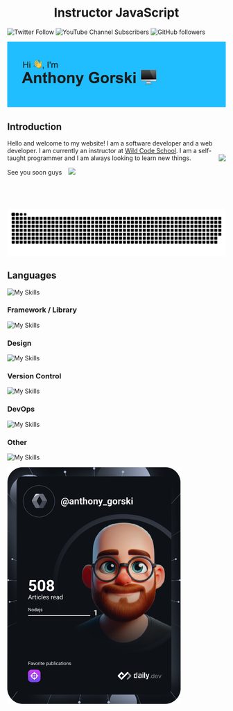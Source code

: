 <h1 align="center"> Instructor JavaScript</h1>

![Twitter Follow](https://img.shields.io/twitter/follow/Gorski_anthony?style=social)
![YouTube Channel Subscribers](https://img.shields.io/youtube/channel/subscribers/UCWVgHNcrKtH_mTf9aMPA_4g?style=social)
![GitHub followers](https://img.shields.io/github/followers/GorskiAnthony?style=social)

<img src="https://raw.githubusercontent.com/GorskiAnthony/GorskiAnthony/master/header.png" alt="banner">

## Introduction

Hello and welcome to my website! I am a software developer and a web developer. I am currently an instructor at [Wild Code School](https://www.wildcodeschool.com/fr-FR).
I am a self-taught programmer and I am always looking to learn new things.
<a href="https://agorski.fr/" target="_blank"><img src='https://avataaars.io/?avatarStyle=Transparent&topType=NoHair&accessoriesType=Prescription02&facialHairType=BeardLight&facialHairColor=Auburn&clotheType=Hoodie&clotheColor=Heather&eyeType=Wink&eyebrowType=UpDown&mouthType=Smile&skinColor=Light'
align="right" height="125"
/></a>

See you soon guys &ensp; <img src="https://media.giphy.com/media/hvRJCLFzcasrR4ia7z/giphy.gif" width="20px">

<img src="https://raw.githubusercontent.com/GorskiAnthony/GorskiAnthony/output/github-contribution-grid-snake.svg" alt="Snake animation" />

## Languages

![My Skills](https://skillicons.dev/icons?i=js,html,css,typescript,php,md,rust,bash,vite,mysql,mongodb&perline=7)

### Framework / Library

![My Skills](https://skillicons.dev/icons?i=nodejs,express,react,tailwindcss,bootstrap,symfony)

### Design

![My Skills](https://skillicons.dev/icons?i=figma,xd)


### Version Control

![My Skills](https://skillicons.dev/icons?i=git,github,gitlab)

### DevOps

![My Skills](https://skillicons.dev/icons?i=docker)

### Other

![My Skills](https://skillicons.dev/icons?i=webstorm,vscode,prisma,netlify,apple)


<a href="https://app.daily.dev/Anthony_gorski"><img src="https://github.com/GorskiAnthony/GorskiAnthony/blob/master/devcard.svg" width="400" alt="AnthonyGorski's Dev Card" /></a>

